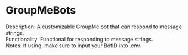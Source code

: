 # GroupMeBots

Description: A customizable GroupMe bot that can respond to message strings.   
Functionality: Functional for responding to message strings.  
Notes:  If using, make sure to input your BotID into .env.